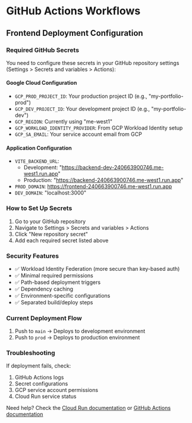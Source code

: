 # GitHub Actions Workflows

## Frontend Deployment Configuration

### Required GitHub Secrets

You need to configure these secrets in your GitHub repository settings (Settings > Secrets and variables > Actions):

#### Google Cloud Configuration

-   `GCP_PROD_PROJECT_ID`: Your production project ID (e.g., "my-portfolio-prod")
-   `GCP_DEV_PROJECT_ID`: Your development project ID (e.g., "my-portfolio-dev")
-   `GCP_REGION`: Currently using "me-west1"
-   `GCP_WORKLOAD_IDENTITY_PROVIDER`: From GCP Workload Identity setup
-   `GCP_SA_EMAIL`: Your service account email from GCP

#### Application Configuration

-   `VITE_BACKEND_URL`:
    -   Development: "https://backend-dev-240663900746.me-west1.run.app"
    -   Production: "https://backend-240663900746.me-west1.run.app"
-   `PROD_DOMAIN`: https://frontend-240663900746.me-west1.run.app
-   `DEV_DOMAIN`: "localhost:3000"

### How to Set Up Secrets

1. Go to your GitHub repository
2. Navigate to Settings > Secrets and variables > Actions
3. Click "New repository secret"
4. Add each required secret listed above

### Security Features

-   ✅ Workload Identity Federation (more secure than key-based auth)
-   ✅ Minimal required permissions
-   ✅ Path-based deployment triggers
-   ✅ Dependency caching
-   ✅ Environment-specific configurations
-   ✅ Separated build/deploy steps

### Current Deployment Flow

1. Push to `main` -> Deploys to development environment
2. Push to `prod` -> Deploys to production environment

### Troubleshooting

If deployment fails, check:

1. GitHub Actions logs
2. Secret configurations
3. GCP service account permissions
4. Cloud Run service status

Need help? Check the [Cloud Run documentation](https://cloud.google.com/run/docs) or [GitHub Actions documentation](https://docs.github.com/en/actions)
